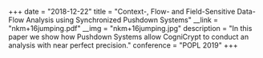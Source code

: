 +++
date = "2018-12-22"
title = "Context-, Flow- and Field-Sensitive Data-Flow Analysis using Synchronized Pushdown Systems"
__link = "nkm+16jumping.pdf"
__img = "nkm+16jumping.jpg"
description = "In this paper we show how Pushdown Systems allow CogniCrypt to conduct an analysis with near perfect precision."
conference = "POPL 2019"
+++
